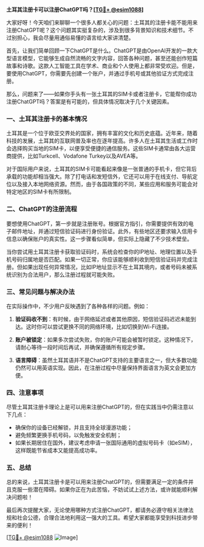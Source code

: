 **土耳其注册卡可以注册ChatGPT吗？[[TG💪+ @esim1088](https://t.me/s/esim1088)]**

大家好呀！今天咱们来聊聊一个很多人都关心的问题：土耳其的注册卡能不能用来注册ChatGPT呢？这个问题其实挺复杂的，涉及到很多背景知识和技术细节。不过别担心，我会尽量用通俗易懂的语言给大家讲清楚。

首先，让我们简单回顾一下ChatGPT是什么。ChatGPT是由OpenAI开发的一款大型语言模型，它能够生成自然流畅的文字内容，回答各种问题，甚至还能创作短篇故事和诗歌。这款人工智能工具在学术、商业和个人使用上都非常受欢迎。但是，要使用ChatGPT，你需要先创建一个账户，并通过手机号或其他验证方式完成注册。

那么，问题来了——如果你手头有一张土耳其的SIM卡或者注册卡，它能帮你成功注册ChatGPT吗？答案是有可能的，但具体情况取决于几个关键因素。

### 一、土耳其注册卡的基本情况

土耳其是一个位于欧亚交界处的国家，拥有丰富的文化和历史底蕴。近年来，随着科技的发展，土耳其的互联网普及率也在逐年提高。许多人在土耳其生活或工作时会选择购买当地的SIM卡，以便享受便捷的通信服务。这些SIM卡通常由各大运营商提供，比如Turkcell、Vodafone Turkey以及AVEA等。

对于国际用户来说，土耳其的SIM卡可能看起来像是一张普通的手机卡，但它背后承载的功能却相当强大。除了打电话和发短信外，它还可以用于在线支付、导航定位以及接入本地网络资源。然而，由于各国政策的不同，某些应用和服务可能会对特定地区的SIM卡有所限制。

### 二、ChatGPT的注册流程

要想使用ChatGPT，第一步就是注册账号。根据官方指引，你需要提供有效的电子邮件地址，并通过短信验证码进行身份验证。此外，有些地区还要求输入信用卡信息以确保账户的真实性。这一步骤看似简单，但实际上隐藏了不少技术壁垒。

当你尝试用土耳其注册卡获取验证码时，系统会检查你的IP地址、地理位置以及手机号码归属地是否匹配。如果一切正常，你应该能够顺利收到短信验证码并完成注册。但如果出现任何异常情况，比如IP地址显示不在土耳其境内，或者号码未被系统识别为合法用户，那么注册过程就可能失败。

### 三、常见问题与解决办法

在实际操作中，不少用户反映遇到了各种各样的问题。例如：

1. **验证码收不到**：有时候，由于网络延迟或者其他原因，短信验证码迟迟未能到达。这时你可以尝试更换不同的网络环境，比如切换到Wi-Fi连接。
   
2. **账户被锁定**：如果多次尝试失败，你的账户可能会被暂时锁定。这种情况下，请耐心等待一段时间后再试，并确保遵循所有规定步骤。

3. **语言障碍**：虽然土耳其语并不是ChatGPT支持的主要语言之一，但大多数功能仍然可以用英语实现。因此，在注册过程中尽量保持界面语言为英文会更加方便。

### 四、注意事项

尽管土耳其注册卡理论上是可以用来注册ChatGPT的，但在实践当中仍需注意以下几点：

- 确保你的设备已经解锁，并且支持全球漫游功能；
- 避免频繁更换手机号码，以免触发安全机制；
- 如果长期居住在国外，建议考虑申请一张国际通用的虚拟号码卡（如eSIM），这样既能节省成本又能提高成功率。

### 五、总结

总的来说，土耳其注册卡是可以用来注册ChatGPT的，但需要满足一定的条件并且克服一些潜在障碍。如果你正在为此苦恼，不妨试试上述方法，或许就能顺利解决问题啦！

最后再次提醒大家，无论使用哪种方式注册ChatGPT，都请务必遵守相关法律法规和社会公德，合理合法地利用这一强大的工具。希望大家都能享受到科技进步带来的便利！

[[TG💪+ @esim1088](https://t.me/s/esim1088) ![Image](https://i.postimg.cc/4NQfJmqS/Snipaste-2025-05-13-00-14-12.png)]